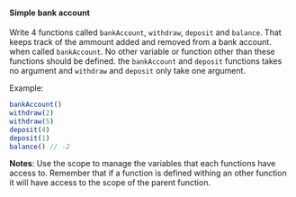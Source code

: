 #### Simple bank account

Write 4 functions called ```bankAccount```, ```withdraw```, ```deposit``` and ```balance```. That keeps track of the ammount added and removed from a bank account. when called ```bankAccount```. No other variable or function other than these functions should be defined. the ```bankAccount``` and ```deposit``` functions takes no argument and ```withdraw``` and ```deposit``` only take one argument.

Example:

```jsx
bankAccount()
withdraw(2)
withdraw(5)
deposit(4)
deposit(1)
balance() // -2
```

__Notes__: Use the scope to manage the variables that each functions have access to. Remember that if a function is defined withing an other function it will have access to the scope of the parent function.
